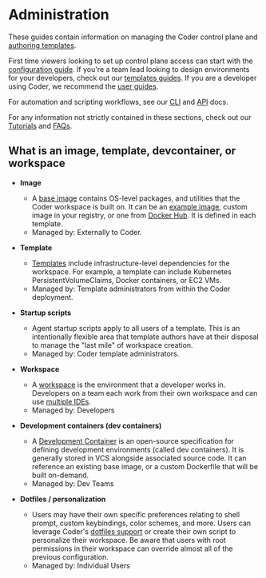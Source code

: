 # Administration

These guides contain information on managing the Coder control plane and
[authoring templates](./templates/index.md).

First time viewers looking to set up control plane access can start with the
[configuration guide](./setup/index.md). If you're a team lead looking to design
environments for your developers, check out our
[templates guides](./templates/index.md). If you are a developer using Coder, we
recommend the [user guides](../user-guides/index.md).

For automation and scripting workflows, see our [CLI](../reference/cli/index.md)
and [API](../reference/api/index.md) docs.

For any information not strictly contained in these sections, check out our
[Tutorials](../tutorials/index.md) and [FAQs](../tutorials/faqs.md).

## What is an image, template, devcontainer, or workspace

- **Image**

  - A [base image](./templates/managing-templates/image-management.md) contains
    OS-level packages, and utilities that the Coder workspace is built on. It
    can be an [example image](https://github.com/coder/images), custom image in your registry, or
    one from [Docker Hub](https://hub.docker.com/search). It is defined in each
    template.
  - Managed by: Externally to Coder.

- **Template**

  - [Templates](./templates/index.md) include infrastructure-level dependencies
    for the workspace. For example, a template can include Kubernetes
    PersistentVolumeClaims, Docker containers, or EC2 VMs.
  - Managed by: Template administrators from within the Coder deployment.

- **Startup scripts**

  - Agent startup scripts apply to all users of a template. This is an
    intentionally flexible area that template authors have at their disposal to
    manage the "last mile" of workspace creation.
  - Managed by: Coder template administrators.

- **Workspace**

  - A [workspace](../user-guides/workspace-management.md) is the environment
    that a developer works in. Developers on a team each work from their own
    workspace and can use
    [multiple IDEs](../user-guides/workspace-access/index.md).
  - Managed by: Developers

- **Development containers (dev containers)**

  - A
    [Development Container](./templates/managing-templates/devcontainers/index.md)
    is an open-source specification for defining development environments (called dev containers). It is
    generally stored in VCS alongside associated source code. It can reference
    an existing base image, or a custom Dockerfile that will be built on-demand.
  - Managed by: Dev Teams

- **Dotfiles / personalization**

  - Users may have their own specific preferences relating to shell prompt,
    custom keybindings, color schemes, and more. Users can leverage Coder's
    [dotfiles support](../user-guides/workspace-dotfiles.md) or create their own
    script to personalize their workspace. Be aware that users with root
    permissions in their workspace can override almost all of the previous
    configuration.
  - Managed by: Individual Users

<children></children>
